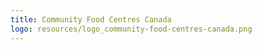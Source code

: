 ```yaml
---
title: Community Food Centres Canada
logo: resources/logo_community-food-centres-canada.png
---
```

